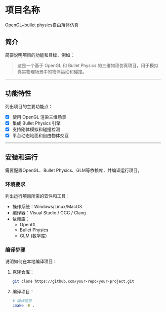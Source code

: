 # 项目名称
OpenGL+bullet physics自由落体仿真

## 简介

简要说明项目的功能和目标，例如：
> 这是一个基于 OpenGL 和 Bullet Physics 的三维物理仿真项目，用于模拟真实物理场景中的物体运动和碰撞。

---

## 功能特性

列出项目的主要功能点：
- [x] 使用 OpenGL 渲染三维场景
- [x] 集成 Bullet Physics 引擎
- [x] 支持刚体模拟和碰撞检测
- [x] 平台动态地面和自由物体交互

---

## 安装和运行
需要配置OpenGL、Bullet Physics、GLM等依赖库，并编译运行项目。

### 环境要求

列出运行项目所需的软件和工具：
- 操作系统：Windows/Linux/MacOS
- 编译器：Visual Studio / GCC / Clang
- 依赖库：
  - OpenGL
  - Bullet Physics
  - GLM (数学库)

### 编译步骤

说明如何在本地编译项目：
1. 克隆仓库：
   ```bash
   git clone https://github.com/your-repo/your-project.git

2. 编译项目：
   ```bash
   # 编译项目
   cmake -B .

